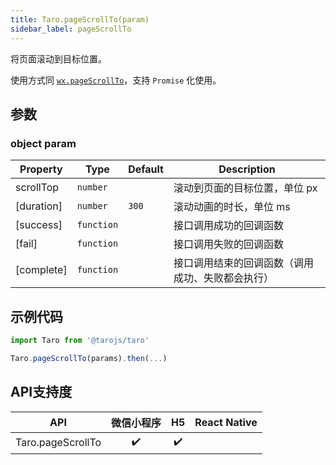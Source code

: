 ```yaml
---
title: Taro.pageScrollTo(param)
sidebar_label: pageScrollTo
---
```


将页面滚动到目标位置。

使用方式同 [`wx.pageScrollTo`](https://developers.weixin.qq.com/miniprogram/dev/api/wx.pageScrollTo.html)，支持 `Promise` 化使用。

## 参数

### object param

| Property | Type | Default | Description |
| --- | --- | --- | --- |
| scrollTop | <code>number</code> |  | 滚动到页面的目标位置，单位 px |
| [duration] | <code>number</code> | <code>300</code> | 滚动动画的时长，单位 ms |
| [success] | <code>function</code> |  | 接口调用成功的回调函数 |
| [fail] | <code>function</code> |  | 接口调用失败的回调函数 |
| [complete] | <code>function</code> |  | 接口调用结束的回调函数（调用成功、失败都会执行） |

## 示例代码

```jsx
import Taro from '@tarojs/taro'

Taro.pageScrollTo(params).then(...)
```



## API支持度


| API | 微信小程序 | H5 | React Native |
| :-: | :-: | :-: | :-: |
| Taro.pageScrollTo | ✔️ | ✔️ |  |

